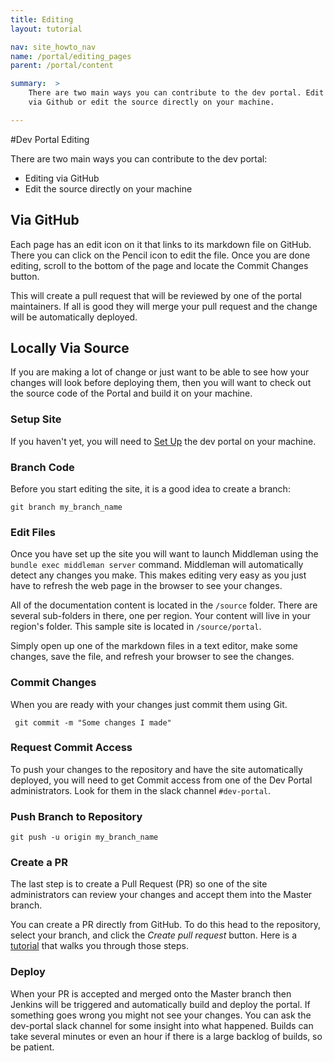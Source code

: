 ```yaml
---
title: Editing
layout: tutorial

nav: site_howto_nav
name: /portal/editing_pages
parent: /portal/content

summary:  >
    There are two main ways you can contribute to the dev portal. Edit
    via Github or edit the source directly on your machine. 

---
```


#Dev Portal Editing

There are two main ways you can contribute to the dev portal:

 - Editing via GitHub
 - Edit the source directly on your machine


## Via GitHub

Each page has an edit icon on it that links to its markdown file on GitHub. There you can click on the Pencil icon to edit the file. Once you are done editing, scroll to the bottom of the page and locate the Commit Changes button. 

This will create a pull request that will be reviewed by one of the portal maintainers. If all is good they will merge your pull request and the change will be automatically deployed.

## Locally Via Source

If you are making a lot of change or just want to be able to see how your changes will look before deploying them, then you will want to check out the source code of the Portal and build it on your machine.

### Setup Site

If you haven't yet, you will need to [Set Up](/portal/setup.html) the dev portal on your machine.

### Branch Code

Before you start editing the site, it is a good idea to create a branch:

```git branch my_branch_name```

### Edit Files

Once you have set up the site you will want to launch Middleman using the `bundle exec middleman server` command. Middleman will automatically detect any changes you make. This makes editing very easy as you just have to refresh the web page in the browser to see your changes.

All of the documentation content is located in the `/source` folder. There are several sub-folders in there, one per region. Your content will live in your region's folder. This sample site is located in `/source/portal`.

Simply open up one of the markdown files in a text editor, make some changes, save the file, and refresh your browser to see the changes.

### Commit Changes

When you are ready with your changes just commit them using Git.

``` git commit -m "Some changes I made"```

### Request Commit Access

To push your changes to the repository and have the site automatically deployed, you will need to get Commit access from one of the Dev Portal administrators. Look for them in the slack channel `#dev-portal`.

### Push Branch to Repository

```git push -u origin my_branch_name```

### Create a PR

The last step is to create a Pull Request (PR) so one of the site administrators can review your changes and accept them into the Master branch.

You can create a PR directly from GitHub. To do this head to the repository, select your branch, and click the  *Create pull request* button. Here is a [tutorial](https://help.github.com/articles/creating-a-pull-request/) that walks you through those steps.

### Deploy

When your PR is accepted and merged onto the Master branch then Jenkins will be triggered and automatically build and deploy the portal. If something goes wrong you might not see your changes. You can ask the dev-portal slack channel for some insight into what happened. Builds can take several minutes or even an hour if there is a large backlog of builds, so be patient.


